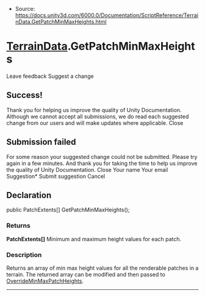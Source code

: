 * Source: https://docs.unity3d.com/6000.0/Documentation/ScriptReference/TerrainData.GetPatchMinMaxHeights.html

#  [TerrainData](https://docs.unity3d.com/6000.0/Documentation/ScriptReference/TerrainData.html).GetPatchMinMaxHeights
Leave feedback
Suggest a change
## Success!
Thank you for helping us improve the quality of Unity Documentation. Although we cannot accept all submissions, we do read each suggested change from our users and will make updates where applicable.
Close
## Submission failed
For some reason your suggested change could not be submitted. Please <a>try again</a> in a few minutes. And thank you for taking the time to help us improve the quality of Unity Documentation.
Close
Your name Your email Suggestion* Submit suggestion
Cancel
## Declaration
public PatchExtents[] GetPatchMinMaxHeights(); 
### Returns
**PatchExtents[]** Minimum and maximum height values for each patch. 
### Description
Returns an array of min max height values for all the renderable patches in a terrain. The returned array can be modified and then passed to [OverrideMinMaxPatchHeights](https://docs.unity3d.com/6000.0/Documentation/ScriptReference/TerrainData.OverrideMinMaxPatchHeights.html).
* * *
